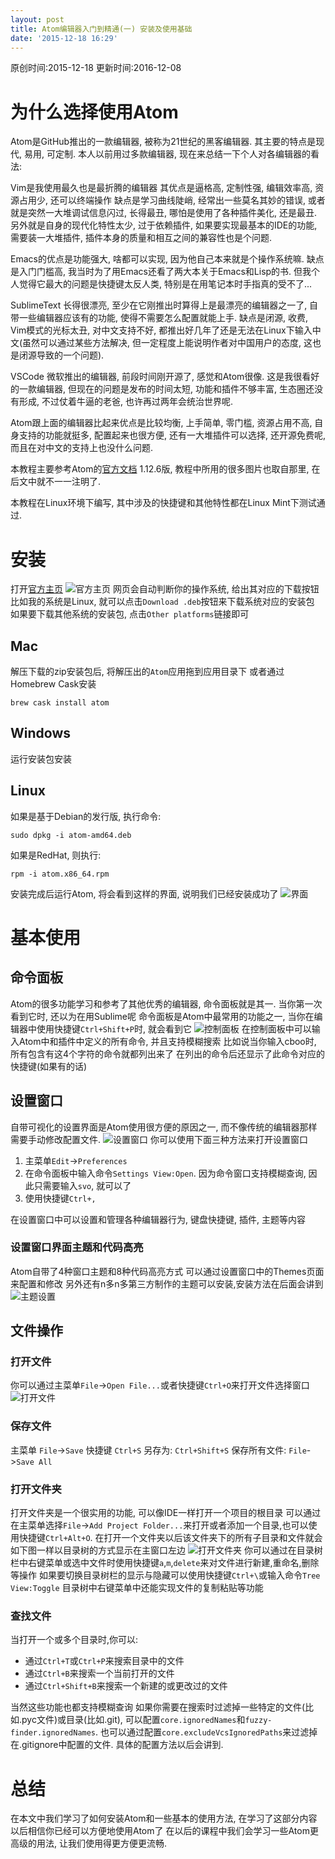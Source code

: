 ```yaml
---
layout: post
title: Atom编辑器入门到精通(一) 安装及使用基础
date: '2015-12-18 16:29'
---
```


原创时间:2015-12-18
更新时间:2016-12-08

# 为什么选择使用Atom
Atom是GitHub推出的一款编辑器, 被称为21世纪的黑客编辑器. 其主要的特点是现代, 易用, 可定制.
本人以前用过多款编辑器, 现在来总结一下个人对各编辑器的看法:

Vim是我使用最久也是最折腾的编辑器
其优点是逼格高, 定制性强, 编辑效率高, 资源占用少, 还可以终端操作
缺点是学习曲线陡峭, 经常出一些莫名其妙的错误, 或者就是突然一大堆调试信息闪过, 长得最丑, 哪怕是使用了各种插件美化, 还是最丑.
另外就是自身的现代化特性太少, 过于依赖插件, 如果要实现最基本的IDE的功能, 需要装一大堆插件, 插件本身的质量和相互之间的兼容性也是个问题.

Emacs的优点是功能强大, 啥都可以实现, 因为他自己本来就是个操作系统嘛.
缺点是入门门槛高, 我当时为了用Emacs还看了两大本关于Emacs和Lisp的书. 但我个人觉得它最大的问题是快捷键太反人类, 特别是在用笔记本时手指真的受不了...

SublimeText
长得很漂亮, 至少在它刚推出时算得上是最漂亮的编辑器之一了, 自带一些编辑器应该有的功能, 使得不需要怎么配置就能上手.
缺点是闭源, 收费, Vim模式的光标太丑, 对中文支持不好, 都推出好几年了还是无法在Linux下输入中文(虽然可以通过某些方法解决, 但一定程度上能说明作者对中国用户的态度, 这也是闭源导致的一个问题).

VSCode
微软推出的编辑器, 前段时间刚开源了, 感觉和Atom很像. 这是我很看好的一款编辑器, 但现在的问题是发布的时间太短, 功能和插件不够丰富, 生态圈还没有形成, 不过仗着牛逼的老爸, 也许再过两年会统治世界呢.

Atom跟上面的编辑器比起来优点是比较均衡, 上手简单, 零门槛, 资源占用不高, 自身支持的功能就挺多, 配置起来也很方便, 还有一大堆插件可以选择, 还开源免费呢, 而且在对中文的支持上也没什么问题.

本教程主要参考Atom的[官方文档](https://atom.io/docs) 1.12.6版, 教程中所用的很多图片也取自那里, 在后文中就不一一注明了.

本教程在Linux环境下编写, 其中涉及的快捷键和其他特性都在Linux Mint下测试通过.

# 安装
打开[官方主页](https://atom.io/)
![官方主页](https://raw.githubusercontent.com/PeterHo/images/master/blog/editor/atom/atom_1/linux-downloads.png)
网页会自动判断你的操作系统, 给出其对应的下载按钮
比如我的系统是Linux, 就可以点击`Download .deb`按钮来下载系统对应的安装包
如果要下载其他系统的安装包, 点击`Other platforms`链接即可
## Mac
解压下载的zip安装包后, 将解压出的`Atom`应用拖到应用目录下
或者通过Homebrew Cask安装
```
brew cask install atom
```

## Windows
运行安装包安装

## Linux
如果是基于Debian的发行版, 执行命令:
```
sudo dpkg -i atom-amd64.deb
```
如果是RedHat, 则执行:
```
rpm -i atom.x86_64.rpm
```

安装完成后运行Atom, 将会看到这样的界面, 说明我们已经安装成功了
![界面](https://raw.githubusercontent.com/PeterHo/images/master/blog/editor/atom/atom_1/first-launch.png)


# 基本使用
## 命令面板
Atom的很多功能学习和参考了其他优秀的编辑器, 命令面板就是其一.
当你第一次看到它时, 还以为在用Sublime呢
命令面板是Atom中最常用的功能之一, 当你在编辑器中使用快捷键`Ctrl+Shift+P`时, 就会看到它
![控制面板](https://raw.githubusercontent.com/PeterHo/images/master/blog/editor/atom/atom_1/command-palette.png)
在控制面板中可以输入Atom中和插件中定义的所有命令, 并且支持模糊搜索
比如说当你输入cboo时, 所有包含有这4个字符的命令就都列出来了
在列出的命令后还显示了此命令对应的快捷键(如果有的话)

## 设置窗口
自带可视化的设置界面是Atom使用很方便的原因之一, 而不像传统的编辑器那样需要手动修改配置文件.
![设置窗口](https://raw.githubusercontent.com/PeterHo/images/master/blog/editor/atom/atom_1/settings.png)
你可以使用下面三种方法来打开设置窗口
1. 主菜单`Edit`->`Preferences`
2. 在命令面板中输入命令`Settings View:Open`. 因为命令窗口支持模糊查询, 因此只需要输入`svo`, 就可以了
3. 使用快捷键`Ctrl+,`

在设置窗口中可以设置和管理各种编辑器行为, 键盘快捷键, 插件, 主题等内容

### 设置窗口界面主题和代码高亮
Atom自带了4种窗口主题和8种代码高亮方式
可以通过设置窗口中的Themes页面来配置和修改
另外还有n多n多第三方制作的主题可以安装,安装方法在后面会讲到
![主题设置](https://raw.githubusercontent.com/PeterHo/images/master/blog/editor/atom/atom_1/theme.png)

## 文件操作
### 打开文件
你可以通过主菜单`File`->`Open File...`或者快捷键`Ctrl+O`来打开文件选择窗口
![打开文件](https://raw.githubusercontent.com/PeterHo/images/master/blog/editor/atom/atom_1/open-file.png)

### 保存文件
主菜单 `File`->`Save`
快捷键 `Ctrl+S`
另存为: `Ctrl+Shift+S`
保存所有文件: `File`->`Save All`

### 打开文件夹
打开文件夹是一个很实用的功能, 可以像IDE一样打开一个项目的根目录
可以通过在主菜单选择`File`->`Add Project Folder...`来打开或者添加一个目录,也可以使用快捷键`Ctrl+Alt+O`.
在打开一个文件夹以后该文件夹下的所有子目录和文件就会如下图一样以目录树的方式显示在主窗口左边
![打开文件夹](https://raw.githubusercontent.com/PeterHo/images/master/blog/editor/atom/atom_1/project-view.png)
你可以通过在目录树栏中右键菜单或选中文件时使用快捷键`a`,`m`,`delete`来对文件进行新建,重命名,删除等操作
如果要切换目录树栏的显示与隐藏可以使用快捷键`Ctrl+\`或输入命令`Tree View:Toggle`
目录树中右键菜单中还能实现文件的复制粘贴等功能

### 查找文件
当打开一个或多个目录时,你可以:
* 通过`Ctrl+T`或`Ctrl+P`来搜索目录中的文件
* 通过`Ctrl+B`来搜索一个当前打开的文件
* 通过`Ctrl+Shift+B`来搜索一个新建的或更改过的文件

当然这些功能也都支持模糊查询
如果你需要在搜索时过滤掉一些特定的文件(比如.pyc文件)或目录(比如.git), 可以配置`core.ignoredNames`和`fuzzy-finder.ignoredNames`.
也可以通过配置`core.excludeVcsIgnoredPaths`来过滤掉在.gitignore中配置的文件.
具体的配置方法以后会讲到.


# 总结
在本文中我们学习了如何安装Atom和一些基本的使用方法, 在学习了这部分内容以后相信你已经可以方便地使用Atom了
在以后的课程中我们会学习一些Atom更高级的用法, 让我们使用得更方便更流畅.
